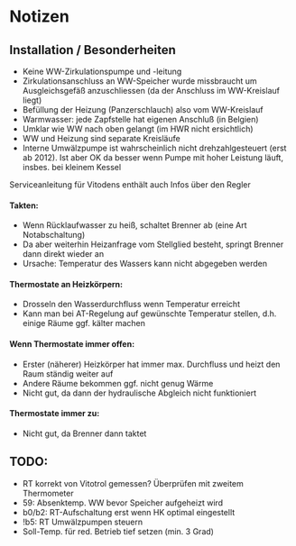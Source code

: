 # Notizen

## Installation / Besonderheiten
- Keine WW-Zirkulationspumpe und -leitung
- Zirkulationsanschluss an WW-Speicher wurde missbraucht um Ausgleichsgefäß anzuschliessen (da der Anschluss im WW-Kreislauf liegt)
- Befüllung der Heizung (Panzerschlauch) also vom WW-Kreislauf
- Warmwasser: jede Zapfstelle hat eigenen Anschluß (in Belgien)
- Umklar wie WW nach oben gelangt (im HWR nicht ersichtlich)
- WW und Heizung sind separate Kreisläufe
- Interne Umwälzpumpe ist wahrscheinlich nicht drehzahlgesteuert (erst ab 2012). Ist aber OK da besser wenn Pumpe mit hoher Leistung läuft, insbes. bei kleinem Kessel 

Serviceanleitung für Vitodens enthält auch Infos über den Regler

#### Takten:
- Wenn Rücklaufwasser zu heiß, schaltet Brenner ab (eine Art Notabschaltung)
- Da aber weiterhin Heizanfrage vom Stellglied besteht, springt Brenner dann direkt wieder an
- Ursache: Temperatur des Wassers kann nicht abgegeben werden 

#### Thermostate an Heizkörpern:
- Drosseln den Wasserdurchfluss wenn Temperatur erreicht
- Kann man bei AT-Regelung auf gewünschte Temperatur stellen, d.h. einige Räume ggf. kälter machen

#### Wenn Thermostate immer offen:
- Erster (näherer) Heizkörper hat immer max. Durchfluss und heizt den Raum ständig weiter auf
- Andere Räume bekommen ggf. nicht genug Wärme
- Nicht gut, da dann der hydraulische Abgleich nicht funktioniert

#### Thermostate immer zu:
- Nicht gut, da Brenner dann taktet

## TODO:
- RT korrekt von Vitotrol gemessen? Überprüfen mit zweitem Thermometer
- 59: Absenktemp. WW bevor Speicher aufgeheizt wird
- b0/b2: RT-Aufschaltung erst wenn HK optimal eingestellt 
- !b5: RT Umwälzpumpen steuern
- Soll-Temp. für red. Betrieb tief setzen (min. 3 Grad)


